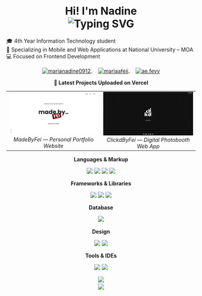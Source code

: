 <h1 align="center">
  Hi! I'm Nadine
  <br>
  <img src="https://readme-typing-svg.demolab.com?font=Fira+Code&size=24&duration=2000&pause=1000&color=F7F7F7&center=true&vCenter=true&width=600&lines=4th+Year+Information+Technology+Student;Frontend+Development;UI%2FUX+Learner" alt="Typing SVG" />
</h1>

🎓 4th Year Information Technology student<br>📍 Specializing in Mobile and Web Applications at National University – MOA
<br>💻 Focused on Frontend Development<be>

<p align="center">
  <a href="https://linkedin.com/in/marianadine0912" target="_blank">
    <img align="center" src="https://raw.githubusercontent.com/rahuldkjain/github-profile-readme-generator/master/src/images/icons/Social/linked-in-alt.svg" alt="marianadine0912" height="30" width="40" />
  </a>
  &nbsp;&nbsp;&nbsp;
  <a href="https://fb.com/mariaafeii" target="_blank">
    <img align="center" src="https://raw.githubusercontent.com/rahuldkjain/github-profile-readme-generator/master/src/images/icons/Social/facebook.svg" alt="mariaafeii" height="30" width="40" />
  </a>
  &nbsp;&nbsp;&nbsp;
  <a href="https://instagram.com/ae.feyy" target="_blank">
    <img align="center" src="https://raw.githubusercontent.com/rahuldkjain/github-profile-readme-generator/master/src/images/icons/Social/instagram.svg" alt="ae.feyy" height="30" width="40" />
  </a>
</p>

<p align="center"><strong>🚀 Latest Projects Uploaded on Vercel</strong></p>
<table align="center">
  <tr>
      <td align="center">
        <a href="https://madebyfei.vercel.app/" target="_blank">
          <img src="https://raw.githubusercontent.com/marianadine/marianadine/013a629ddcf547f105f7f705026ad42790cad89d/portss.png" alt="MadeByFei Portfolio Preview" width="400" />
        </a>
        <br />
        <em>MadeByFei — Personal Portfolio Website</em>
      </td>
     <td align="center">
      <a href="https://clickbyfei.vercel.app/" target="_blank">
        <img src="https://raw.githubusercontent.com/marianadine/marianadine/013a629ddcf547f105f7f705026ad42790cad89d/clickdss.png" alt="ClickdByFei Preview" width="400" />
      </a>
      <br />
      <em>ClickdByFei — Digital Photobooth Web App</em>
    </td>
  </tr>
</table>

<p align="center"><strong>Languages & Markup</strong></p>
<p align="center">
  <img src="https://img.shields.io/badge/HTML5-%23E34F26.svg?style=for-the-badge&logo=html5&logoColor=white" />
  <img src="https://img.shields.io/badge/CSS3-%231572B6.svg?style=for-the-badge&logo=css3&logoColor=white" />
  <img src="https://img.shields.io/badge/Java-%23ED8B00.svg?style=for-the-badge&logo=openjdk&logoColor=white" />
  <img src="https://img.shields.io/badge/JavaScript-%23323330.svg?style=for-the-badge&logo=javascript&logoColor=%23F7DF1E" />
</p>

<p align="center"><strong>Frameworks & Libraries</strong></p>
<p align="center">
  <img src="https://img.shields.io/badge/React-%2320232a.svg?style=for-the-badge&logo=react&logoColor=%2361DAFB" />
  <img src="https://img.shields.io/badge/React_Native-%2320232a.svg?style=for-the-badge&logo=react&logoColor=%2361DAFB" />
  <img src="https://img.shields.io/badge/Expo-000020.svg?style=for-the-badge&logo=expo&logoColor=white" />
</p>

<p align="center"><strong>Database</strong></p>
<p align="center">
  <img src="https://img.shields.io/badge/MongoDB-%234ea94b.svg?style=for-the-badge&logo=mongodb&logoColor=white" />
</p>

<p align="center"><strong>Design</strong></p>
<p align="center">
  <img src="https://img.shields.io/badge/Figma-%23F24E1E.svg?style=for-the-badge&logo=figma&logoColor=white" />
  <img src="https://img.shields.io/badge/Canva-%2300C4CC.svg?style=for-the-badge&logo=canva&logoColor=white" />
</p>

<p align="center"><strong>Tools & IDEs</strong></p>
<p align="center">
  <img src="https://img.shields.io/badge/VSCode-%23007ACC.svg?style=for-the-badge&logo=visual-studio-code&logoColor=white" />
  <img src="https://img.shields.io/badge/Android%20Studio-3DDC84?style=for-the-badge&logo=android-studio&logoColor=white" />
</p>

<p align="center">
<!--   <img src="https://github-readme-stats.vercel.app/api?username=marianadine&theme=dark&hide_border=true&include_all_commits=false&count_private=false" /><br/> -->
  <img src="https://nirzak-streak-stats.vercel.app/?user=marianadine&theme=dark&hide_border=true" /><br/>
  <img src="https://github-readme-stats.vercel.app/api/top-langs/?username=marianadine&theme=dark&hide_border=true&include_all_commits=false&count_private=false&layout=compact" />
</p>
